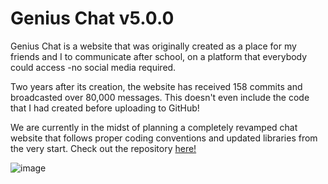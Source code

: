 # Genius Chat v5.0.0

Genius Chat is a website that was originally created as a place for my friends and I to communicate after school, on a platform that everybody could access -no social media required. 

Two years after its creation, the website has received 158 commits and broadcasted over 80,000 messages. This doesn't even include the code that I had created before uploading to GitHub! 

We are currently in the midst of planning a completely revamped chat website that follows proper coding conventions and updated libraries from the very start.
Check out the repository [here!](https://github.com/r-chong/Ultimate-Chat
)

![image](https://user-images.githubusercontent.com/71291954/145916494-123b60a8-63c3-4c2f-a004-ac7bddd0bf63.png)
